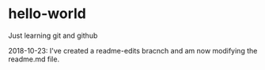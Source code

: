 # hello-world
Just learning git and github

2018-10-23: I've created a readme-edits bracnch and am now modifying the readme.md file. 
